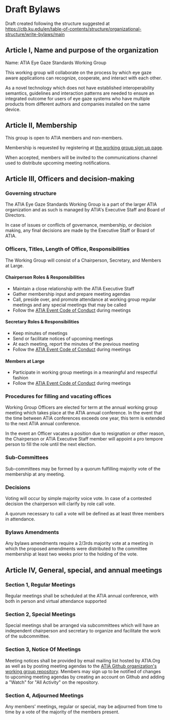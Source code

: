 # Draft Bylaws

Draft created following the structure suggested at https://ctb.ku.edu/en/table-of-contents/structure/organizational-structure/write-bylaws/main

## Article I, Name and purpose of the organization

Name: ATIA Eye Gaze Standards Working Group

This working group will collaborate on the process by which eye gaze aware applications can recognize, cooperate, and interact with each other.

As a novel technology which does not have established interoperability semantics, guidelines and interaction patterns are needed to ensure an integrated outcome for users of eye gaze systems who have multiple products from different authors and companies installed on the same device.

## Article II, Membership

This group is open to ATIA members and non-members.

Membership is requested by registering at [the working group sign up page](https://www.atia.org/eye-gaze-standards-working-group/).

When accepted, members will be invited to the communications channel used to distribute upcoming meeting notifications.

## Article III, Officers and decision-making

### Governing structure

The ATIA Eye Gaze Standards Working Group is a part of the larger ATIA organization and as such is managed by ATIA's Executive Staff and Board of Directors.

In case of issues or conflicts of governance, membership, or decision making, any final decisions are made by the Executive Staff or Board of ATIA.

### Officers, Titles, Length of Office, Responsibilities

The Working Group will consist of a Chairperson, Secretary, and Members at Large.

#### Chairperson Roles & Responsibilities

* Maintain a close relationship with the ATIA Executive Staff
* Gather membership input and prepare meeting agendas
* Call, preside over, and promote attendance at working group regular meetings and any special meetings that may be called
* Follow the [ATIA Event Code of Conduct](https://www.atia.org/codeofconduct/) during meetings

#### Secretary Roles & Responsibilities

* Keep minutes of meetings
* Send or facilitate notices of upcoming meetings
* At each meeting, report the minutes of the previous meeting
* Follow the [ATIA Event Code of Conduct](https://www.atia.org/codeofconduct/) during meetings

#### Members at Large

* Participate in working group meetings in a meaningful and respectful fashion
* Follow the [ATIA Event Code of Conduct](https://www.atia.org/codeofconduct/) during meetings

### Procedures for filling and vacating offices

Working Group Officers are elected for term at the annual working group meeting which takes place at the ATIA annual conference.  In the event that the time between ATIA conferences exceeds one year, this term is extended to the next ATIA annual conference.

In the event an Officer vacates a position due to resignation or other reason, the Chairperson or ATIA Executive Staff member will appoint a pro tempore person to fill the role until the next election.

### Sub-Committees

Sub-committees may be formed by a quorum fulfilling majority vote of the membership at any meeting.

### Decisions

Voting will occur by simple majority voice vote.  In case of a contested decision the chairperson will clarify by role call vote.

A quorum necessary to call a vote will be defined as at least three members in attendance.

### Bylaws Amendments

Any bylaws amendments require a 2/3rds majority vote at a meeting in which the proposed amendments were distributed to the committee membership at least two weeks prior to the holding of the vote.
    
## Article IV, General, special, and annual meetings

### Section 1, Regular Meetings

Regular meetings shall be scheduled at the ATIA annual conference, with both in person and virtual attendance supported

### Section 2, Special Meetings

Special meetings shall be arranged via subcommittees which will have an independent chairperson and secretary to organize and facilitate the work of the subcommittee.

### Section 3, Notice Of Meetings

Meeting notices shall be provided by email mailing list hosted by ATIA.Org as well as by posting meeting agendas to the [ATIA Github organization's working group repository](https://github.com/ATIA-Org/eye-gaze-wg).  Members may sign up to be notified of changes to upcoming meeting agendas by creating an account on Github and adding a "Watch" for "All Activity" on the repository. 

### Section 4, Adjourned Meetings

Any members' meetings, regular or special, may be adjourned from time to time by a vote of the majority of the members present.
